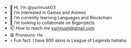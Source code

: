 - 👋 Hi, I’m @yurimusti03
- 👀 I’m interested in Games and Animes
- 🌱 I’m currently learning Languages and Blockchain
- 💞️ I’m looking to collaborate on Bigprojects
- 📫 How to reach me yurimusti@gmail.com
- 😄 Pronouns: He
- ⚡ Fun fact: I have 900 skins in League of Legends hahaha

<!---
yurimusti03/yurimusti03 is a ✨ special ✨ repository because its `README.md` (this file) appears on your GitHub profile.
You can click the Preview link to take a look at your changes.
--->
